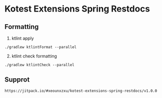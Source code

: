# Kotest Extensions Spring Restdocs

## Formatting 

1. ktlint apply

```
./gradlew ktlintFormat --parallel
```

2. ktlint check formatting

```
./gradlew ktlintCheck --parallel
```

## Supprot 

```
https://jitpack.io/#xeounxzxu/kotest-extensions-spring-restdocs/v1.0.0
```
